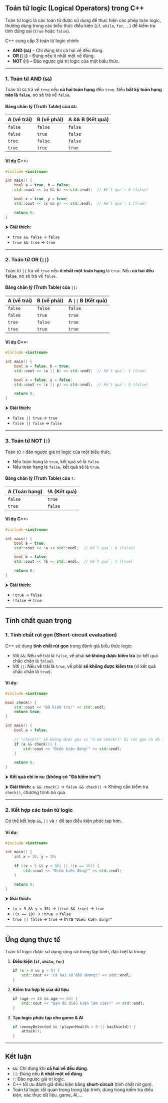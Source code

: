 ## Toán tử logic (Logical Operators) trong C++

Toán tử logic là các toán tử được sử dụng để thực hiện các phép toán logic, thường dùng trong các biểu thức điều kiện (`if`, `while`, `for`, ...) để kiểm tra tính đúng sai (`true` hoặc `false`).

C++ cung cấp 3 toán tử logic chính:

- **AND (`&&`)** – Chỉ đúng khi cả hai vế đều đúng.
- **OR (`||`)** – Đúng nếu ít nhất một vế đúng.
- **NOT (`!`)** – Đảo ngược giá trị logic của một biểu thức.

---

### 1. **Toán tử AND (`&&`)**

Toán tử `&&` trả về `true` nếu **cả hai toán hạng** đều `true`. Nếu **bất kỳ toán hạng nào là `false`**, nó sẽ trả về `false`.

#### **Bảng chân lý (Truth Table) của `&&`:**

|A (vế trái)|B (vế phải)|A && B (Kết quả)|
|---|---|---|
|`false`|`false`|`false`|
|`false`|`true`|`false`|
|`true`|`false`|`false`|
|`true`|`true`|`true`|

#### **Ví dụ C++:**

```cpp
#include <iostream>

int main() {
    bool a = true, b = false;
    std::cout << (a && b) << std::endl;  // Kết quả: 0 (false)

    bool x = true, y = true;
    std::cout << (x && y) << std::endl;  // Kết quả: 1 (true)

    return 0;
}
```

⮞ **Giải thích:**

- `true && false` → `false`
- `true && true` → `true`

---

### 2. **Toán tử OR (`||`)**

Toán tử `||` trả về `true` nếu **ít nhất một toán hạng** là `true`. Nếu **cả hai đều `false`**, nó sẽ trả về `false`.

#### **Bảng chân lý (Truth Table) của `||`:**


| A (vế trái) | B (vế phải) | A `\|\|` B (Kết quả) |
| ----------- | ----------- | -------------------- |
| `false`     | `false`     | `false`              |
| `false`     | `true`      | `true`               |
| `true`      | `false`     | `true`               |
| `true`      | `true`      | `true`               |

#### **Ví dụ C++:**

```cpp
#include <iostream>

int main() {
    bool a = false, b = true;
    std::cout << (a || b) << std::endl;  // Kết quả: 1 (true)

    bool x = false, y = false;
    std::cout << (x || y) << std::endl;  // Kết quả: 0 (false)

    return 0;
}
```

⮞ **Giải thích:**

- `false || true` → `true`
- `false || false` → `false`

---

### 3. **Toán tử NOT (`!`)**

Toán tử `!` đảo ngược giá trị logic của một biểu thức.

- Nếu toán hạng là `true`, kết quả sẽ là `false`.
- Nếu toán hạng là `false`, kết quả sẽ là `true`.

#### **Bảng chân lý (Truth Table) của `!`:**

|A (Toán hạng)|!A (Kết quả)|
|---|---|
|`false`|`true`|
|`true`|`false`|

#### **Ví dụ C++:**

```cpp
#include <iostream>

int main() {
    bool a = true;
    std::cout << !a << std::endl;  // Kết quả: 0 (false)

    bool b = false;
    std::cout << !b << std::endl;  // Kết quả: 1 (true)

    return 0;
}
```

⮞ **Giải thích:**

- `!true` → `false`
- `!false` → `true`

---

## **Tính chất quan trọng**

### 1. **Tính chất rút gọn (Short-circuit evaluation)**

C++ sử dụng **tính chất rút gọn** trong đánh giá biểu thức logic:

- Với `&&`: Nếu vế trái là `false`, vế phải **sẽ không được kiểm tra** (vì kết quả chắc chắn là `false`).
- Với `||`: Nếu vế trái là `true`, vế phải **sẽ không được kiểm tra** (vì kết quả chắc chắn là `true`).

#### **Ví dụ:**

```cpp
#include <iostream>

bool check() {
    std::cout << "Đã kiểm tra!" << std::endl;
    return true;
}

int main() {
    bool a = false;
    
    // "check()" sẽ không được gọi vì "a && check()" bị rút gọn (a đã là false)
    if (a && check()) {
        std::cout << "Điều kiện đúng!" << std::endl;
    }

    return 0;
}
```

⮞ **Kết quả chỉ in ra: (không có "Đã kiểm tra!")**

⮞ **Giải thích:** `a && check()` → `false && check()` → Không cần kiểm tra `check()`, chương trình bỏ qua.

---

### 2. **Kết hợp các toán tử logic**

Có thể kết hợp `&&`, `||` và `!` để tạo điều kiện phức tạp hơn.

#### **Ví dụ:**

```cpp
#include <iostream>

int main() {
    int x = 10, y = 20;
    
    if ((x > 5 && y < 30) || !(x == 10)) {
        std::cout << "Điều kiện đúng!" << std::endl;
    }

    return 0;
}
```

⮞ **Giải thích:**

- `(x > 5 && y < 30)` → `(true && true)` → `true`
- `!(x == 10)` → `!true` → `false`
- `true || false` → `true` → In ra `"Điều kiện đúng!"`

---

## **Ứng dụng thực tế**

Toán tử logic được sử dụng rộng rãi trong lập trình, đặc biệt là trong:

1. **Điều kiện (`if`, `while`, `for`)**
    
    ```cpp
    if (x > 0 && y > 0) {
        std::cout << "Cả hai số đều dương!" << std::endl;
    }
    ```
    
2. **Kiểm tra hợp lệ của dữ liệu**
    
    ```cpp
    if (age >= 18 && age <= 65) {
        std::cout << "Bạn đủ điều kiện làm việc!" << std::endl;
    }
    ```
    
3. **Tạo logic phức tạp cho game & AI**
    
    ```cpp
    if (enemyDetected && (playerHealth > 0 || hasShield)) {
        attack();
    }
    ```
    

---

## **Kết luận**

- `&&`: Chỉ đúng khi **cả hai vế đều đúng**.
- `||`: Đúng nếu **ít nhất một vế đúng**.
- `!`: Đảo ngược giá trị logic.
- C++ tối ưu đánh giá điều kiện bằng **short-circuit** (tính chất rút gọn).
- Toán tử logic rất quan trọng trong lập trình, dùng trong kiểm tra điều kiện, xác thực dữ liệu, game, AI,...
